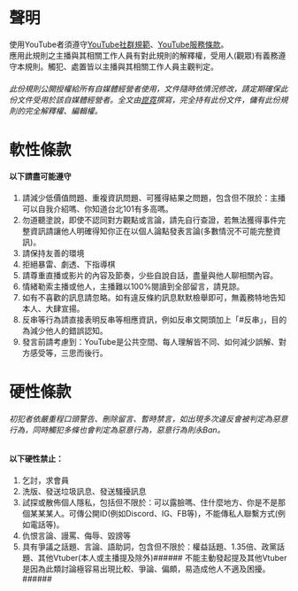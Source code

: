 # 聲明  
使用YouTube者須遵守[YouTube社群規範](https://www.youtube.com/intl/zh-TW/howyoutubeworks/policies/community-guidelines/)、[YouTube服務條款](https://www.youtube.com/static?template=terms)。  
應用此規則之主播與其相關工作人員有對此規則的解釋權，受用人(觀眾)有義務遵守本規則。觸犯、處置皆以主播與其相關工作人員主觀判定。  
###### 此份規則公開授權給所有自媒體經營者使用，文件隨時依情況修改，請定期確保此份文件受用於該自媒體經營者。全文由[崑霓](https://www.youtube.com/channel/UCrzkdkn9SjuKPFiUvTLPvGA "崑霓的YouTube頻道")撰寫，完全持有此份文件，傭有此份規則的完全解釋權、編輯權。

# 軟性條款  
#### 以下請盡可能遵守
1. 請減少低價值問題、重複資訊問題、可獲得結果之問題，包含但不限於：主播可以自我介紹嗎、你知道台北101有多高嗎。  
2. 勿道聽塗說，即使不認同對方觀點或言論，請先自行查證，若無法獲得事件完整資訊請讓他人明確得知你正在以個人論點發表言論(多數情況不可能完整資訊)。
3. 請保持友善的環境
4. 拒絕暴雷、劇透、下指導棋
5. 請尊重直播或影片的內容及節奏，少些自說自話，盡量與他人聊相關內容。
6. 情緒勒索主播或他人，主播難以100%閱讀到全部留言，請見諒。
7. 如有不喜歡的訊息請忽略。如有違反條約訊息默默檢舉即可，無義務特地告知本人、大肆宣揚。
8. 反串等行為請直接表明反串等相應資訊，例如反串文開頭加上「#反串」，目的為減少他人的錯誤認知。
10. 發言前請考慮到：YouTube是公共空間、每人理解皆不同、如何減少誤解、對方感受等，三思而後行。

# 硬性條款  
###### 初犯者依嚴重程口頭警告、刪除留言、暫時禁言，如出現多次違反會被判定為惡意行為，同時觸犯多條也會判定為惡意行為，惡意行為則永Ban。  
#### 以下硬性禁止： 
1. 乞討，求會員  
2. 洗版、發送垃圾訊息、發送騷擾訊息  
3. 試探或散佈個人隱私，包括但不限於：可以露臉嗎、住什麼地方、你是不是那個某某某人。可傳公開ID(例如Discord、IG、FB等)，不能傳私人聯繫方式(例如電話等)。  
4. 仇恨言論、謾罵、侮辱、毀謗等  
5. 具有爭議之話題、言論、語助詞，包含但不限於：權益話題、1.35倍、政黨話題、其他Vtuber(本人或主播提及除外)###### 不能主動發起提及其他Vtuber是因為此類討論極容易出現比較、爭論、偏頗，易造成他人不適及困擾。 ######   
